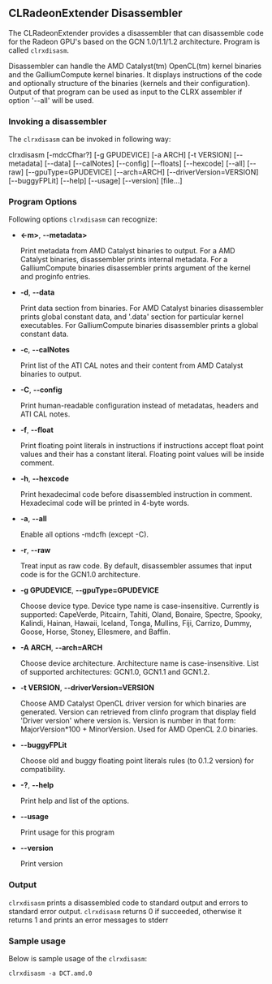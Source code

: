 ## CLRadeonExtender Disassembler

The CLRadeonExtender provides a disassembler that can disassemble code
for the Radeon GPU's based on the GCN 1.0/1.1/1.2 architecture.
Program is called `clrxdisasm`.

Disassembler can handle the AMD Catalyst(tm) OpenCL(tm) kernel binaries and the
GalliumCompute kernel binaries. It displays instructions of the code and optionally
structure of the binaries (kernels and their configuration). Output of that program
can be used as input to the CLRX assembler if option '--all' will be used.

### Invoking a disassembler

The `clrxdisasm` can be invoked in following way:

clrxdisasm [-mdcCfhar?] [-g GPUDEVICE] [-a ARCH] [-t VERSION] [--metadata] [--data]
[--calNotes] [--config] [--floats] [--hexcode] [--all] [--raw] [--gpuType=GPUDEVICE]
[--arch=ARCH] [--driverVersion=VERSION] [--buggyFPLit] [--help] [--usage] [--version]
[file...]

### Program Options

Following options `clrxdisasm` can recognize:

* **<-m>**, **--metadata>**

    Print metadata from AMD Catalyst binaries to output. For a AMD Catalyst binaries,
disassembler prints internal metadata. For a GalliumCompute binaries disassembler
prints argument of the kernel and proginfo entries.

* **-d**, **--data**

    Print data section from binaries. For AMD Catalyst binaries disassembler prints
global constant data, and '.data' section for particular kernel executables.
For GalliumCompute binaries disassembler prints a global constant data.

* **-c**, **--calNotes**

    Print list of the ATI CAL notes and their content from AMD Catalyst binaries to output.

* **-C**, **--config**

    Print human-readable configuration instead of metadatas, headers and ATI CAL notes.
    
* **-f**, **--float**

    Print floating point literals in instructions if instructions accept float point values
and their has a constant literal. Floating point values will be inside comment.

* **-h**, **--hexcode**

    Print hexadecimal code before disassembled instruction in comment. Hexadecimal code
will be printed in 4-byte words.

* **-a**, **--all**

    Enable all options -mdcfh (except -C).

* **-r**, **--raw**

    Treat input as raw code. By default, disassembler assumes that input code is for
the GCN1.0 architecture.

* **-g GPUDEVICE**, **--gpuType=GPUDEVICE**

    Choose device type. Device type name is case-insensitive.
Currently is supported: 
CapeVerde, Pitcairn, Tahiti, Oland, Bonaire, Spectre, Spooky, Kalindi,
Hainan, Hawaii, Iceland, Tonga, Mullins, Fiji, Carrizo, Dummy, Goose, Horse, Stoney,
Ellesmere, and Baffin.

* **-A ARCH**, **--arch=ARCH**

    Choose device architecture. Architecture name is case-insensitive.
List of supported architectures:
GCN1.0, GCN1.1 and GCN1.2.

* **-t VERSION**, **--driverVersion=VERSION**

    Choose AMD Catalyst OpenCL driver version for which binaries are generated. 
Version can retrieved from clinfo program that display field 'Driver version'
where version is. Version is number in that form: MajorVersion*100 + MinorVersion.
Used for AMD OpenCL 2.0 binaries.

* **--buggyFPLit**

    Choose old and buggy floating point literals rules (to 0.1.2 version)
for compatibility.

* **-?**, **--help**

    Print help and list of the options.

* **--usage**

    Print usage for this program

* **--version**

    Print version

### Output

`clrxdisasm` prints a disassembled code to standard output and errors to
standard error output. `clrxdisasm` returns 0 if succeeded, otherwise it returns 1
and prints an error messages to stderr
    
### Sample usage

Below is sample usage of the `clrxdisasm`:

```
clrxdisasm -a DCT.amd.0
```
